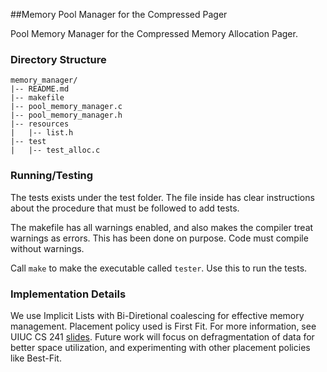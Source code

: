 ##Memory Pool Manager for the Compressed Pager

Pool Memory Manager for the Compressed Memory Allocation Pager. 


### Directory Structure
```
memory_manager/
|-- README.md
|-- makefile
|-- pool_memory_manager.c
|-- pool_memory_manager.h
|-- resources
|   |-- list.h
|-- test
|   |-- test_alloc.c

```

### Running/Testing

The tests exists  under the test folder. The file inside has clear instructions about the procedure that must be followed to add tests.

The makefile has all warnings enabled, and also makes the compiler treat warnings as errors. This has been done on purpose. Code must compile without warnings. 

Call `make` to make the executable called `tester`. Use this to run the tests.

### Implementation Details

We use Implicit Lists with Bi-Diretional coalescing for effective memory management. Placement policy used is First Fit. For more information, see UIUC CS 241 [slides](https://courses.engr.illinois.edu/cs241/sp2012/lectures/09-malloc.pdf). Future work will focus on defragmentation of data for better space utilization, and experimenting with other placement policies like Best-Fit. 

